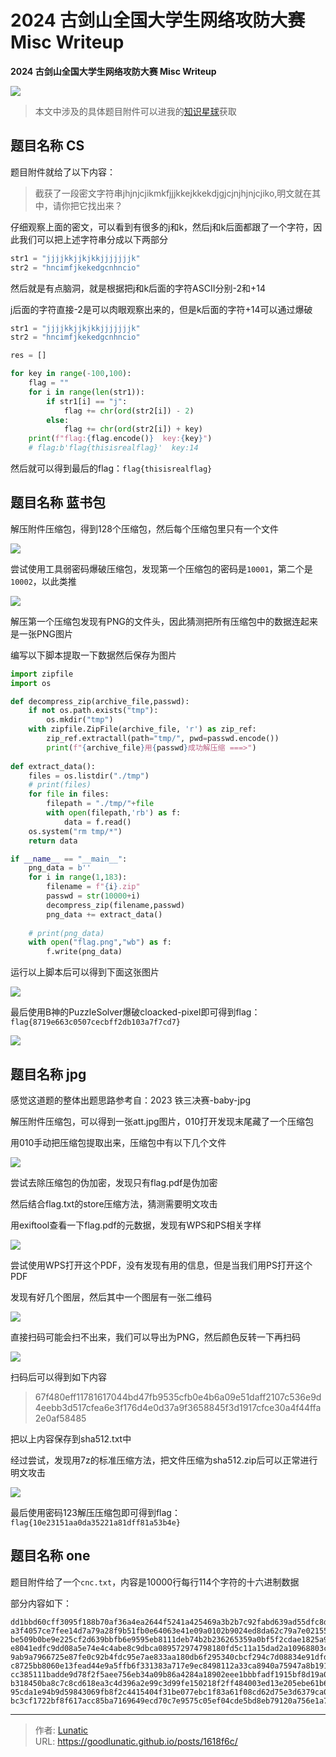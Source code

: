 # 2024 古剑山全国大学生网络攻防大赛 Misc Writeup

**2024 古剑山全国大学生网络攻防大赛 Misc Writeup**
<!--more-->

![](imgs/image-20241203134212759.jpeg)

> 本文中涉及的具体题目附件可以进我的[知识星球](https://t.zsxq.com/an6p6)获取

## 题目名称 CS

题目附件就给了以下内容：

> 截获了一段密文字符串jhjnjcjikmkfjjjkkejkkekdjgjcjnjhjnjcjiko,明文就在其中，请你把它找出来？

仔细观察上面的密文，可以看到有很多的j和k，然后j和k后面都跟了一个字符，因此我们可以把上述字符串分成以下两部分

```python
str1 = "jjjjkkjjkjkkjjjjjjjk"
str2 = "hncimfjkekedgcnhncio"
```

然后就是有点脑洞，就是根据把j和k后面的字符ASCII分别-2和+14

j后面的字符直接-2是可以肉眼观察出来的，但是k后面的字符+14可以通过爆破

```python
str1 = "jjjjkkjjkjkkjjjjjjjk"
str2 = "hncimfjkekedgcnhncio"

res = []

for key in range(-100,100):
    flag = ""
    for i in range(len(str1)):
        if str1[i] == "j":
            flag += chr(ord(str2[i]) - 2) 
        else:
            flag += chr(ord(str2[i]) + key)
    print(f"flag:{flag.encode()}  key:{key}")
    # flag:b'flag{thisisrealflag}'  key:14
```

然后就可以得到最后的flag：`flag{thisisrealflag}`

## 题目名称 蓝书包

解压附件压缩包，得到128个压缩包，然后每个压缩包里只有一个文件

![](imgs/image-20241202211724985.png)

尝试使用工具弱密码爆破压缩包，发现第一个压缩包的密码是`10001`，第二个是`10002`，以此类推

![](imgs/image-20241202211754841.png)

解压第一个压缩包发现有PNG的文件头，因此猜测把所有压缩包中的数据连起来是一张PNG图片

编写以下脚本提取一下数据然后保存为图片

```python
import zipfile
import os

def decompress_zip(archive_file,passwd):
    if not os.path.exists("tmp"):
        os.mkdir("tmp")
    with zipfile.ZipFile(archive_file, 'r') as zip_ref:
        zip_ref.extractall(path="tmp/", pwd=passwd.encode())
        print(f"{archive_file}用{passwd}成功解压缩 ===>")
    
def extract_data():
    files = os.listdir("./tmp")
    # print(files)
    for file in files:
        filepath = "./tmp/"+file
        with open(filepath,'rb') as f:
            data = f.read()
    os.system("rm tmp/*")
    return data

if __name__ == "__main__":
    png_data = b''
    for i in range(1,183):
        filename = f"{i}.zip"
        passwd = str(10000+i)
        decompress_zip(filename,passwd)
        png_data += extract_data()
        
    # print(png_data)
    with open("flag.png","wb") as f:
        f.write(png_data)
```

运行以上脚本后可以得到下面这张图片

![](imgs/image-20241202212117433.png)

最后使用B神的PuzzleSolver爆破cloacked-pixel即可得到flag：`flag{8719e663c0507cecbff2db103a7f7cd7}`

![](imgs/image-20241202212241251.png)

## 题目名称 jpg
感觉这道题的整体出题思路参考自：2023 铁三决赛-baby-jpg

解压附件压缩包，可以得到一张att.jpg图片，010打开发现末尾藏了一个压缩包

用010手动把压缩包提取出来，压缩包中有以下几个文件

![](imgs/image-20241201121955954.png)

尝试去除压缩包的伪加密，发现只有flag.pdf是伪加密

然后结合flag.txt的store压缩方法，猜测需要明文攻击

用exiftool查看一下flag.pdf的元数据，发现有WPS和PS相关字样

![](imgs/image-20241201122004710.png)

尝试使用WPS打开这个PDF，没有发现有用的信息，但是当我们用PS打开这个PDF

发现有好几个图层，然后其中一个图层有一张二维码

![](imgs/image-20241201122014755.png)

直接扫码可能会扫不出来，我们可以导出为PNG，然后颜色反转一下再扫码

![](imgs/image-20241201122021887.png)

扫码后可以得到如下内容

> 67f480eff11781617044bd47fb9535cfb0e4b6a09e51daff2107c536e9d4eebb3d517cfea6e3f176d4e0d37a9f3658845f3d1917cfce30a4f44ffa2e0af58485

把以上内容保存到sha512.txt中

经过尝试，发现用7z的标准压缩方法，把文件压缩为sha512.zip后可以正常进行明文攻击

![](imgs/image-20241201122042627.png)

最后使用密码123解压压缩包即可得到flag：`flag{10e23151aa0da35221a81dff81a53b4e}`

## 题目名称 one

题目附件给了一个`cnc.txt`，内容是10000行每行114个字符的十六进制数据

部分内容如下：

```
dd1bbd60cff3095f188b70af36a4ea2644f5241a425469a3b2b7c92fabd639ad55dfc8dd4393e4c572af31dbc4dab5173cc0bcb768331fb51d
a3f4057ce7fee14d7a79a28f9b51fb0e64063e41e09a0102b9024ed8da62c79a7e02155b23e9f2f66d8962260a04a6a92a4336aca932cc7431
be509b0be9e225cf2d639bbfb6e9595eb8111deb74b2b236265359a0bf5f2cdae1825a9072ce751f9fa40ea1bef650b5137506282ee02674c7
e8041edfc9dd08a5e74e4c4abe8c9dbca089572974798180fd5c11a15dad2a10968803c191592084600ce534cd9361194010759e97d30dfa15
9ab9a7966725e87fe0c92b4fdc95e7ae833aa180db6f295340cbcf294c7d08834e91dfdfafa98c7cc03404dbdf502bdc2e7e4c046ebd62fb23
c8725bb8060e13fead44e9a5ffb6f331383a717e9ec8498112a33ca8940a75947a8b191c68ac68e8459f7a6eb5737413a6484ff0b91004ec1a
cc385111badde9d78f2f5aee756eb34a09b86a4284a18902eee1bbbfadf1915bf8d19a03a7dc6b9bad117530dc505a76e6d5fc9f3897e89034
b318450ba8c7c8cd618ea3c4d396a2e99c3d99fe150218f2ff484003ed13e205ebe61b6108970ff530635f8fbc57e61e476618b3566de76ef2
95cda1e94b9d59843069fb8f2c4415404f31be077ebc1f83a61f08cd62d75e3d6379ca0b69e375372fd0f206d1009ebf397683c927da0ab63d
bc3cf1722bf8f617acc85ba7169649ecd70c7e9575c05ef04cde5bd8eb79120a756e1a7755acb17da63fe76286759b68f646178c8a01fac142
```

---

> 作者: [Lunatic](https://goodlunatic.github.io)  
> URL: https://goodlunatic.github.io/posts/1618f6c/  

